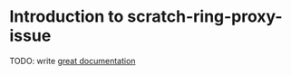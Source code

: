 # Introduction to scratch-ring-proxy-issue

TODO: write [great documentation](http://jacobian.org/writing/great-documentation/what-to-write/)
